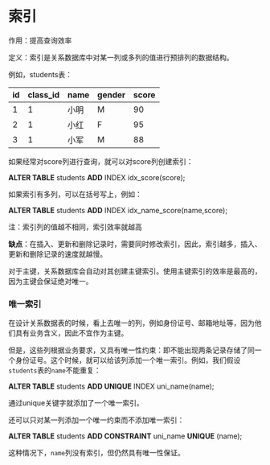 # **索引**

作用：提高查询效率

定义：索引是关系数据库中对某一列或多列的值进行预排列的数据结构。

例如，students表：

| id   | class_id | name | gender | score |
| ---- | -------- | ---- | ------ | ----- |
| 1    | 1        | 小明 | M      | 90    |
| 2    | 1        | 小红 | F      | 95    |
| 3    | 1        | 小军 | M      | 88    |

如果经常对score列进行查询，就可以对score列创建索引：

**ALTER TABLE** students **ADD** INDEX  idx_score(score);

如果索引有多列，可以在括号写上，例如：

**ALTER TABLE** students **ADD** INDEX idx_name_score(name,score);

注：索引列的值越不相同，索引效率就越高

**缺点**：在插入、更新和删除记录时，需要同时修改索引，因此，索引越多，插入、更新和删除记录的速度就越慢。

对于主键，关系数据库会自动对其创建主键索引。使用主键索引的效率是最高的，因为主键会保证绝对唯一。

### 唯一索引

在设计关系数据表的时候，看上去唯一的列，例如身份证号、邮箱地址等，因为他们具有业务含义，因此不宜作为主键。

但是，这些列根据业务要求，又具有唯一性约束：即不能出现两条记录存储了同一个身份证号。这个时候，就可以给该列添加一个唯一索引。例如，我们假设`students`表的`name`不能重复：

**ALTER TABLE** students **ADD UNIQUE** INDEX  uni_name(name);

通过unique关键字就添加了一个唯一索引。

还可以只对某一列添加一个唯一约束而不添加唯一索引：

**ALTER TABLE** students **ADD CONSTRAINT** uni_name **UNIQUE** (name);

这种情况下，`name`列没有索引，但仍然具有唯一性保证。